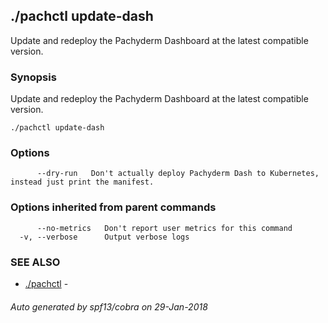 ## ./pachctl update-dash

Update and redeploy the Pachyderm Dashboard at the latest compatible version.

### Synopsis


Update and redeploy the Pachyderm Dashboard at the latest compatible version.

```
./pachctl update-dash
```

### Options

```
      --dry-run   Don't actually deploy Pachyderm Dash to Kubernetes, instead just print the manifest.
```

### Options inherited from parent commands

```
      --no-metrics   Don't report user metrics for this command
  -v, --verbose      Output verbose logs
```

### SEE ALSO
* [./pachctl](./pachctl.md)	 - 

###### Auto generated by spf13/cobra on 29-Jan-2018
